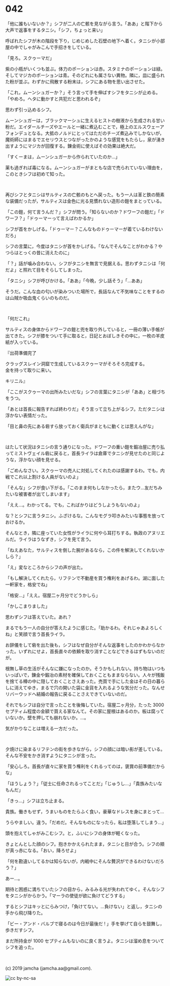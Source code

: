 

# 042

「他に誰もいないか？」シフが二人の亡骸を見ながら言う。「ああ」と階下から大声で返事をするタニシ。「シフ，ちょっと来い」

呼ばれたシフが木の階段を下り，じめじめした石壁の地下へ着く。タニシが小部屋の中でしゃがみこんで手招きをしている。

「見ろ。スクゥーマだ」

紫の小瓶がいくつも並ぶ。体力のポーションは赤。スタミナのポーションは緑。そしてマジカのポーションは青。そのどれにも属さない異物。隣に，皿に盛られた粉が並ぶ。わずかに飛散する粉末は，シフにある物を思い出させた。

「これ，ムーンシュガーか？」そう言って手を伸ばすシフをタニシが止める。「やめろ。ヘタに動かすと共犯だと思われるぞ」

思わず引っ込めるシフ。

ムーンシュガーは，ブラックマーシュに生えるヒストの樹液から生成される甘い粉だ。エイダールチーズやエールと一緒に煮込むことで，極上のエルスウェーアフォンデュとなる。大抵のノルドにとってはただのチーズ煮込みでしかないが，魔術師にはまるでエセリウスとつながったかのような感覚をもたらし，泉が湧き出すようにマジカが回復する。錬金術に使えばその効果は絶大だ。

「すくーまは，ムーンシュガーから作られていたのか…」

薬も過ぎれば毒になる。ムーンシュガーがまともな店で売られていない理由を，このときシフは初めて知った。

<br>

再びシフとタニシはサルティスの亡骸のもとへ戻った。もう一人は革と鉄の簡素な装備だったが，サルティスは金色に光る見慣れない造形の鎧をまとっている。

「この鎧，何て言うんだ？」シフが問う。「知らないのか？ドワーフの鎧だ」「ドワーフ？」「ドゥーマーって言えばわかるか」

シフが首をかしげる。「ドゥーマー？こんなものドゥーマーが着ているわけないだろ」

シフの言葉に，今度はタニシが首をかしげる。「なんでそんなことがわかる？やつらはとっくの昔に消えたのに」

「？」話が噛み合わない。シフがタニシを無言で見据える。思わずタニシは「何だよ」と照れて目をそらしてしまった。

「タニシ」シフが呼びかける。「ああ」「今晩，少し話そう」「…ああ」

そうだ。こんな血の匂いが染みついた場所で，長話なんて不気味なことをするのは山賊か吸血鬼くらいのものだ。

<br>

「何だこれ」

サルティスの身体からドワーフの鎧と兜を取り外していると，一冊の薄い手帳が出てきた。シフが膝をついて手に取ると，日記とおぼしきその中に，一枚の羊皮紙が入っている。

『出荷準備完了

クラッグスレイン洞窟で生成しているスクゥーマがそろそろ完成する。  
金を持って取りに来い。

キリニル』

「ここがスクゥーマの出所みたいだな」シフの言葉にタニシが「ああ」と相づちをうつ。

「あとは首長に報告すれば終わりだ」そう言って立ち上がるシフ。ただタニシは浮かない表情だった。

「目と鼻の先にある砦すら放っておく衛兵がまともに動くとは思えんがな」

<br>

はたして状況はタニシの言う通りになった。ドワーフの重い鎧を鍛冶屋に売り払ってミストヴェイル砦に戻ると，首長ライラは倉庫でタニシが見せたのと同じような，浮かない顔を見せる。

「ごめんなさい。スクゥーマの売人に対処してくれたのは感謝するわ。でも，内戦でこれ以上割ける人員がないのよ」

「そんな」シフが食い下がる。「このまま何もしなかったら，またウ…友だちみたいな被害者が出てしまいます」

「ええ…。わかってる。でも，こればかりはどうしようもないのよ」

な？とシフに言うタニシ。ふざけるな。こんなモグラ叩きみたいな事態を放っておけるか。

そんなとき，隣に座っていた女性がライラに何やら耳打ちする。執政のアヌリエルだ。ライラはうなずき，シフを見て言う。

「ねえあなた，サルティスを倒した腕があるなら，この件を解決してくれないかしら？」

「え」変なところからシフの声が出た。

「もし解決してくれたら，リフテンで不動産を買う権利をあげるわ。湖に面した一軒家を，格安でね」

「格安…」「ええ。宿屋二ヶ月分でどうかしら」

「かしこまりました」

思わずシフは答えていた。あれ？

まるでもう一人の自分が答えたように感じた。「助かるわ。それじゃあよろしくね」と笑顔で言う首長ライラ。

お辞儀をして砦を出た後も，シフはなぜ自分がそんな返事をしたのかわからなかった。いずれにせよ，首長直々の依頼を取り消すことなどできるはずもないのだが。

根無し草の生活がそんなに嫌になったのか。そうかもしれない。持ち物はいつもいっぱいで，錬金や鍛冶の素材を確保しておくこともままならない。人々が残飯を捨てる樽の中に隠しておくことさえあった。売買で手にした金はその日の暮らしに消えてゆき，まるで穴の開いた袋に金貨を入れるような気分だった。なんせリバーウッドへ結婚の報告に戻ることさえできていないのだ。

それでもシフは自分で言ったことを後悔していた。宿屋二ヶ月分，たった 3000 セプティム程度の金額で買える家なんて。その家に屋根はあるのか。板は腐っていないか。壁を押しても崩れないか。…。

気がかりなことは増える一方だった。

<br>

夕焼けに染まるリフテンの街を歩きながら，シフの顔には暗い影が差している。そんな不安をかき消すようにタニシが言った。

「安心しろ。首長が直々に家を買う権利をくれるってのは，褒賞の前準備だからな」

「ほうしょう？」「従士に任命されるってことだ」「じゅうし…」「貴族みたいなもんだ」

「きっ…」シフは立ち止まる。

貴族。働きもせず，うまいものをたらふく食い，豪華なドレスを身にまとって…

うらやましい。違う。「だめだ。そんなものになったら，私は堕落してしまう…」

頭を抱えてしゃがみこむシフ。と，ふいにシフの身体が軽くなった。

きょとんとした顔のシフ。抱きかかえられたまま，タニシと目が合う。シフの頬が真っ赤になる。「おい，降ろせよ」

「何を勘違いしてるかは知らないが，内戦中にそんな贅沢ができるわけないだろう？」

あー…。

期待と困惑に満ちていたシフの目から，みるみる光が失われてゆく。そんなシフをタニシがからかう。「マーラの使徒が欲に負けてどうする」

するとシフはキッとにらみつけ，「負けてない。…負けない」と返し，タニシの手から飛び降りた。

「ビー・アンド・バルブで寝るのは今日が最後だ ! 」手を挙げて自らを鼓舞し，歩きだすシフ。

まだ所持金が 1000 セプティムもないのに良く言うよ。タニシは溜め息をついてシフを追った。

<br>
<br>
(c) 2019 jamcha (jamcha.aa@gmail.com).

![cc by-nc-sa](https://i.creativecommons.org/l/by-nc-sa/4.0/88x31.png)


